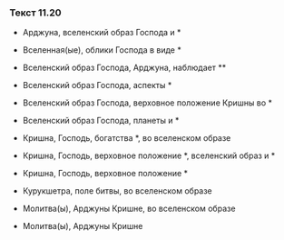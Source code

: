 ### Текст 11.20

- Арджуна, вселенский образ Господа и *

- Вселенная(ые), облики Господа в виде *

- Вселенский образ Господа, Арджуна, наблюдает **

- Вселенский образ Господа, аспекты *

- Вселенский образ Господа, верховное положение Кришны во *

- Вселенский образ Господа, планеты и *

- Кришна, Господь, богатства *, во вселенском образе

- Кришна, Господь, верховное положение *, вселенский образ и *

- Кришна, Господь, верховное положение *

- Курукшетра, поле битвы, во вселенском образе

- Молитва(ы), Арджуны Кришне, во вселенском образе

- Молитва(ы), Арджуны Кришне
	

